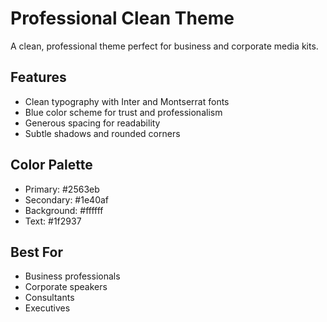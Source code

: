 # Professional Clean Theme

A clean, professional theme perfect for business and corporate media kits.

## Features
- Clean typography with Inter and Montserrat fonts
- Blue color scheme for trust and professionalism
- Generous spacing for readability
- Subtle shadows and rounded corners

## Color Palette
- Primary: #2563eb
- Secondary: #1e40af
- Background: #ffffff
- Text: #1f2937

## Best For
- Business professionals
- Corporate speakers
- Consultants
- Executives

